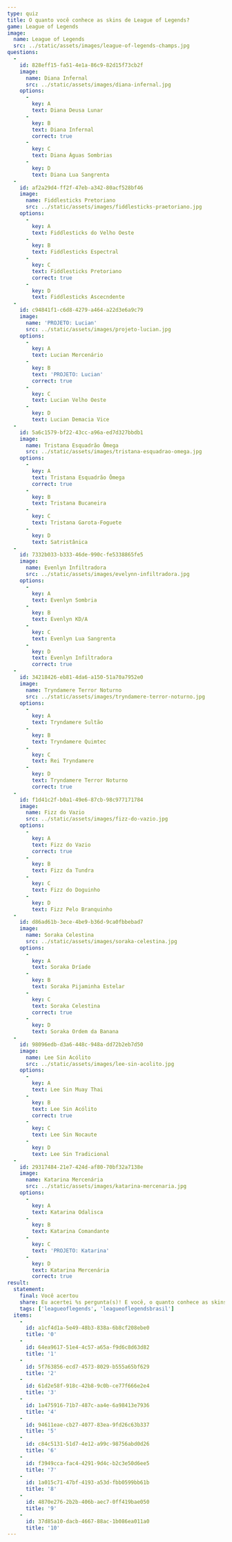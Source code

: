 ```yaml
---
type: quiz
title: O quanto você conhece as skins de League of Legends?
game: League of Legends
image:
  name: League of Legends
  src: ../static/assets/images/league-of-legends-champs.jpg
questions:
  -
    id: 828eff15-fa51-4e1a-86c9-82d15f73cb2f
    image:
      name: Diana Infernal
      src: ../static/assets/images/diana-infernal.jpg
    options:
      -
        key: A
        text: Diana Deusa Lunar
      -
        key: B
        text: Diana Infernal
        correct: true
      -
        key: C
        text: Diana Águas Sombrias
      -
        key: D
        text: Diana Lua Sangrenta
  -
    id: af2a29d4-ff2f-47eb-a342-80acf528bf46
    image:
      name: Fiddlesticks Pretoriano
      src: ../static/assets/images/fiddlesticks-praetoriano.jpg
    options:
      -
        key: A
        text: Fiddlesticks do Velho Oeste
      -
        key: B
        text: Fiddlesticks Espectral
      -
        key: C
        text: Fiddlesticks Pretoriano
        correct: true 
      -
        key: D
        text: Fiddlesticks Ascecndente
  -
    id: c94841f1-c6d8-4279-a464-a22d3e6a9c79
    image:
      name: 'PROJETO: Lucian'
      src: ../static/assets/images/projeto-lucian.jpg
    options:
      -
        key: A
        text: Lucian Mercenário
      -
        key: B
        text: 'PROJETO: Lucian'
        correct: true
      -
        key: C
        text: Lucian Velho Oeste
      -
        key: D
        text: Lucian Demacia Vice
  -
    id: 5a6c1579-bf22-43cc-a96a-ed7d327bbdb1
    image:
      name: Tristana Esquadrão Ômega
      src: ../static/assets/images/tristana-esquadrao-omega.jpg
    options:
      -
        key: A
        text: Tristana Esquadrão Ômega
        correct: true
      -
        key: B
        text: Tristana Bucaneira
      -
        key: C
        text: Tristana Garota-Foguete
      -
        key: D
        text: Satristânica
  -
    id: 7332b033-b333-46de-990c-fe5338865fe5
    image:
      name: Evenlyn Infiltradora
      src: ../static/assets/images/evelynn-infiltradora.jpg
    options:
      -
        key: A
        text: Evenlyn Sombria
      -
        key: B
        text: Evenlyn KD/A
      -
        key: C
        text: Evenlyn Lua Sangrenta
      -
        key: D
        text: Evenlyn Infiltradora
        correct: true
  -
    id: 34218426-eb81-4da6-a150-51a70a7952e0
    image:
      name: Tryndamere Terror Noturno
      src: ../static/assets/images/tryndamere-terror-noturno.jpg
    options:
      -
        key: A
        text: Tryndamere Sultão
      -
        key: B
        text: Tryndamere Quimtec
      -
        key: C
        text: Rei Tryndamere
      -
        key: D
        text: Tryndamere Terror Noturno
        correct: true
  -
    id: f1d41c2f-b0a1-49e6-87cb-98c977171784
    image:
      name: Fizz do Vazio
      src: ../static/assets/images/fizz-do-vazio.jpg
    options:
      -
        key: A
        text: Fizz do Vazio
        correct: true
      -
        key: B
        text: Fizz da Tundra
      -
        key: C
        text: Fizz do Doguinho
      -
        key: D
        text: Fizz Pelo Branquinho
  -
    id: d86ad61b-3ece-4be9-b36d-9ca0fbbebad7
    image:
      name: Soraka Celestina
      src: ../static/assets/images/soraka-celestina.jpg
    options:
      -
        key: A
        text: Soraka Dríade
      -
        key: B
        text: Soraka Pijaminha Estelar
      -
        key: C
        text: Soraka Celestina
        correct: true
      -
        key: D
        text: Soraka Ordem da Banana
  -
    id: 98096edb-d3a6-448c-948a-dd72b2eb7d50
    image:
      name: Lee Sin Acólito
      src: ../static/assets/images/lee-sin-acolito.jpg
    options:
      -
        key: A
        text: Lee Sin Muay Thai
      -
        key: B
        text: Lee Sin Acólito
        correct: true
      -
        key: C
        text: Lee Sin Nocaute
      -
        key: D
        text: Lee Sin Tradicional
  -
    id: 29317484-21e7-424d-af80-70bf32a7138e
    image:
      name: Katarina Mercenária
      src: ../static/assets/images/katarina-mercenaria.jpg
    options:
      -
        key: A
        text: Katarina Odalisca
      -
        key: B
        text: Katarina Comandante
      -
        key: C
        text: 'PROJETO: Katarina'
      -
        key: D
        text: Katarina Mercenária
        correct: true
result:
  statement:
    final: Você acertou
    share: Eu acertei %s pergunta(s)! E você, o quanto conhece as skins de League of Legends?
    tags: ['leagueoflegends', 'leagueoflegendsbrasil']
  items:
    -
      id: a1cf4d1a-5e49-48b3-838a-6b8cf208ebe0
      title: '0'
    -
      id: 64ea9617-51e4-4c57-a65a-f9d6c8d63d82
      title: '1'
    -
      id: 5f763856-ecd7-4573-8029-b555a65bf629
      title: '2'
    -
      id: 61d2e58f-918c-42b8-9c0b-ce77f666e2e4
      title: '3'
    -
      id: 1a475916-71b7-487c-aa4e-6a98413e7936
      title: '4'
    -
      id: 94611eae-cb27-4077-83ea-9fd26c63b337
      title: '5'
    -
      id: c84c5131-51d7-4e12-a99c-98756abd0d26
      title: '6'
    -
      id: f3949cca-fac4-4291-9d4c-b2c3e50d6ee5
      title: '7'
    -
      id: 1a015c71-47bf-4193-a53d-fbb0599bb61b
      title: '8'
    -
      id: 4870e276-2b2b-406b-aec7-0ff419bae050
      title: '9'
    -
      id: 37d85a10-dacb-4667-88ac-1b086ea011a0
      title: '10'
---
```


